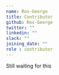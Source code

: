 ```yaml
---
name: Ros-George
title: Contributor
github: Ros-George
twitter: ""
linkedin: ""
slack: ""
joining_date: ""
role : contributor
---
```


Still waiting for this
